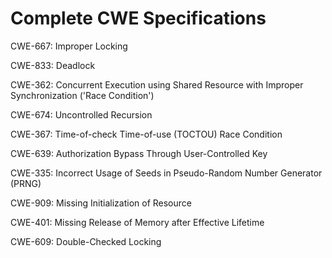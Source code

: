 

# Complete CWE Specifications

CWE-667: Improper Locking

CWE-833: Deadlock

CWE-362: Concurrent Execution using Shared Resource with Improper Synchronization ('Race Condition')

CWE-674: Uncontrolled Recursion

CWE-367: Time-of-check Time-of-use (TOCTOU) Race Condition

CWE-639: Authorization Bypass Through User-Controlled Key

CWE-335: Incorrect Usage of Seeds in Pseudo-Random Number Generator (PRNG)

CWE-909: Missing Initialization of Resource

CWE-401: Missing Release of Memory after Effective Lifetime

CWE-609: Double-Checked Locking